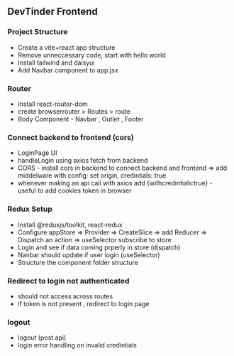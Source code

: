 ## DevTinder Frontend
 
 ### Project Structure
 - Create a vite+react app structure
 - Remove unneccessary code, start with hello world
 - Install tailwind and daisyui
 - Add Navbar component to app.jsx
 
 ### Router 
 - Install react-router-dom
 - create browserrouter > Routes > route
 - Body Component - Navbar , Outlet , Footer

 ### Connect backend to frontend (cors)
 - LoginPage UI
 - handleLogin using axios fetch from backend
 - CORS - install cors in backend to connect backend and frontend => add middelware with config: set origin, credintials: true
 - whenever making an api call with axios add {withcredintials:true} - useful to add cookies token in browser

 ### Redux Setup
 - Install @reduxjs/toolkit, react-redux
 - Configure appStore => Provider => CreateSlice => add Reducer => Dispatch an action => useSelector subscribe to store
 - Login and see if data coming prperly in store (dispatch)
 - Navbar should update if user login (useSelector)
 - Structure the component folder structure

 ### Redirect to login not authenticated
 - should not access across routes
 - if token is not present , redirect to login page

 ### logout
 - logout (post api)
 - login error handling on invalid credintials